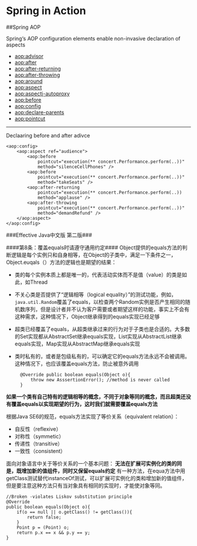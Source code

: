 
# Spring in Action

##Spring AOP

Spring‘s AOP configuration elements enable non-invasive declaration of aspects

- <aop:advisor>
- <aop:after>
- <aop:after-returning>
- <aop:after-throwing>
- <aop:around>
- <aop:aspect>
- <aop:aspectj-autoproxy>
- <aop:before>
- <aop:config>
- <aop:declare-parents>
- <aop:pointcut>

----
Declaaring before and after adivce
	
	<aop:config>
		<aop:aspect ref="audience">
			<aop:before
				pointcut="execution(** concert.Performance.perform(..))"
				method="silenceCellPhones" />
			<aop:before
				pointcut="execution(** concert.Performance.perform(..))"
				method="takeSeats" />
			<aop:after-returning
				pointcut="execution(** concert.Performance.perform(..))
				method="applause" />
			<aop:after-throwing
				pointcut="execution(** concert.Performance.perform(..))"
				method="demandRefund" />
		</aop:aspect>
	</aop:config>



###Effective Java中文版 第二版###

####第8条：覆盖equals时请遵守通用约定####
Object提供的equals方法的判断逻辑是每个实例只和自身相等，在Object的子类中，满足一下条件之一，Object.euqals（）方法的逻辑也是期望的结果：

- 类的每个实例本质上都是唯一的，代表活动实体而不是值（value）的类是如此，如Thread
- 不关心类是否提供了“逻辑相等（logical equality）”的测试功能，例如，`java.util.Random`覆盖了equals，以检查两个Random实例是否产生相同的随机数序列，但是设计者并不认为客户需要或者期望这样的功能，事实上不会有这种需求，这种情况下，Object继承得到的equals实现已经足够
- 超类已经覆盖了equals，从超类继承过来的行为对于子类也是合适的。大多数的Set实现都从AbstractSet继承equals实现，List实现从AbstractList继承equals实现，Map实现从AbstractMap继承equals实现
- 类时私有的，或者是包级私有的，可以确定它的equals方法永远不会被调用。这种情况下，也应该覆盖equals方法，防止被意外调用
	
		@Override public boolean equals(Object o){
			throw new AsssertionError(); //method is never called
		} 

<Strong>如果一个类有自己特有的逻辑相等的概念，不同于对象等同的概念，而且超类还没有覆盖equals以实现期望的行为，这时我们就需要覆盖equals方法</Strong>

根据Java SE6的规范，equals方法实现了等价关系（equivalent relation）：

- 自反性（reflexive）
- 对称性（symmetic）
- 传递性（transitive）
- 一致性（consistent）

面向对象语言中关于等价关系的一个基本问题：<Strong> 无法在扩展可实例化的类的同是，既增加新的值组件，同时又保留equals约定</Strong>
有一种方法，在equa方法中用getClass测试替代instanceOf测试，可以扩展可实例化的类和增加新的值组件，但是要注意这种方法只有当对象具有相同的实现时，才能使对象等同。

	//Broken -violates Liskov substitution principle
	@Override
	public boolean equals(Object o){
		if(o == null || o.getClass() != getClass()){
			return false;
		}
		Point p = (Point) o;
		return p.x == x && p.y == y;
	}

